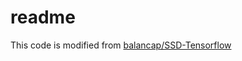 # readme

This code is modified from [balancap/SSD-Tensorflow](https://github.com/balancap/SSD-Tensorflow)
